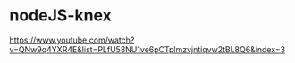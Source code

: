# nodeJS-knex

https://www.youtube.com/watch?v=QNw9q4YXR4E&list=PLfU58NU1ve6pCTplmzvjntiqvw2tBL8Q6&index=3
